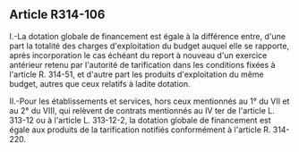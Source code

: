 ## Article R314-106

I.-La dotation globale de financement est égale à la différence entre, d'une part la totalité des charges
d'exploitation du budget auquel elle se rapporte, après incorporation le cas échéant du report à nouveau d'un
exercice antérieur retenu par l'autorité de tarification dans les conditions fixées à l'article R. 314-51, et d'autre
part les produits d'exploitation du même budget, autres que ceux relatifs à ladite dotation.

II.-Pour les établissements et services, hors ceux mentionnés au 1° du VII et au 2° du VIII, qui relèvent
de contrats mentionnés au IV ter de l'article L. 313-12 ou à l'article L. 313-12-2, la dotation globale de
financement est égale aux produits de la tarification notifiés conformément à l'article R. 314-220.


